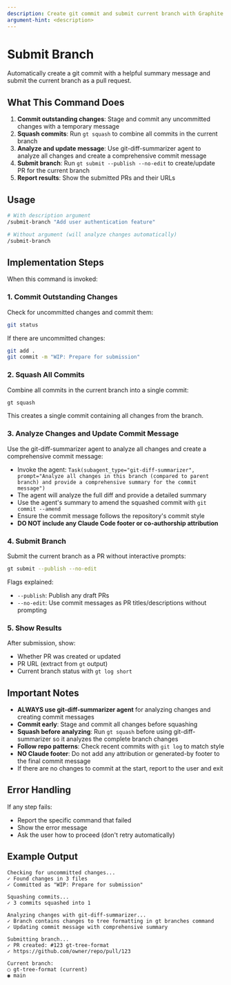 ```yaml
---
description: Create git commit and submit current branch with Graphite
argument-hint: <description>
---
```


# Submit Branch

Automatically create a git commit with a helpful summary message and submit the current branch as a pull request.

## What This Command Does

1. **Commit outstanding changes**: Stage and commit any uncommitted changes with a temporary message
2. **Squash commits**: Run `gt squash` to combine all commits in the current branch
3. **Analyze and update message**: Use git-diff-summarizer agent to analyze all changes and create a comprehensive commit message
4. **Submit branch**: Run `gt submit --publish --no-edit` to create/update PR for the current branch
5. **Report results**: Show the submitted PRs and their URLs

## Usage

```bash
# With description argument
/submit-branch "Add user authentication feature"

# Without argument (will analyze changes automatically)
/submit-branch
```

## Implementation Steps

When this command is invoked:

### 1. Commit Outstanding Changes

Check for uncommitted changes and commit them:

```bash
git status
```

If there are uncommitted changes:

```bash
git add .
git commit -m "WIP: Prepare for submission"
```

### 2. Squash All Commits

Combine all commits in the current branch into a single commit:

```bash
gt squash
```

This creates a single commit containing all changes from the branch.

### 3. Analyze Changes and Update Commit Message

Use the git-diff-summarizer agent to analyze all changes and create a comprehensive commit message:

- Invoke the agent: `Task(subagent_type="git-diff-summarizer", prompt="Analyze all changes in this branch (compared to parent branch) and provide a comprehensive summary for the commit message")`
- The agent will analyze the full diff and provide a detailed summary
- Use the agent's summary to amend the squashed commit with `git commit --amend`
- Ensure the commit message follows the repository's commit style
- **DO NOT include any Claude Code footer or co-authorship attribution**

### 4. Submit Branch

Submit the current branch as a PR without interactive prompts:

```bash
gt submit --publish --no-edit
```

Flags explained:

- `--publish`: Publish any draft PRs
- `--no-edit`: Use commit messages as PR titles/descriptions without prompting

### 5. Show Results

After submission, show:

- Whether PR was created or updated
- PR URL (extract from `gt` output)
- Current branch status with `gt log short`

## Important Notes

- **ALWAYS use git-diff-summarizer agent** for analyzing changes and creating commit messages
- **Commit early**: Stage and commit all changes before squashing
- **Squash before analyzing**: Run `gt squash` before using git-diff-summarizer so it analyzes the complete branch changes
- **Follow repo patterns**: Check recent commits with `git log` to match style
- **NO Claude footer**: Do not add any attribution or generated-by footer to the final commit message
- If there are no changes to commit at the start, report to the user and exit

## Error Handling

If any step fails:

- Report the specific command that failed
- Show the error message
- Ask the user how to proceed (don't retry automatically)

## Example Output

```
Checking for uncommitted changes...
✓ Found changes in 3 files
✓ Committed as "WIP: Prepare for submission"

Squashing commits...
✓ 3 commits squashed into 1

Analyzing changes with git-diff-summarizer...
✓ Branch contains changes to tree formatting in gt branches command
✓ Updating commit message with comprehensive summary

Submitting branch...
✓ PR created: #123 gt-tree-format
✓ https://github.com/owner/repo/pull/123

Current branch:
◯ gt-tree-format (current)
◉ main
```
